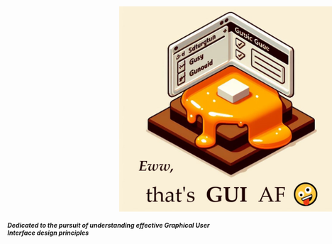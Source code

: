 <img src="/assets/GUI%20AF%20Banner.jpg" style="width: 600px; padding-left: 50%"></img>
##### Dedicated to the pursuit of understanding effective **Graphical User Interface** design principles
